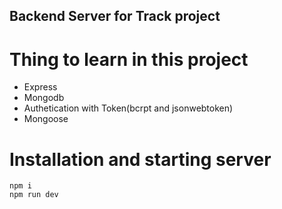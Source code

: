 ##  Backend Server for Track project
# Thing to learn in this project
- Express 
- Mongodb 
- Authetication with Token(bcrpt and jsonwebtoken)
- Mongoose

# Installation and starting server
``` 
npm i
npm run dev
```
